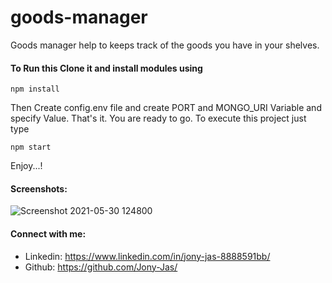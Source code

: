 # goods-manager
Goods manager help to keeps track of the goods you have in your shelves.

#### To Run this Clone it and install modules using
```
npm install
```

Then Create config.env file and create PORT and MONGO_URI Variable and specify Value.
That's it. You are ready to go. To execute this project just type
```
npm start
```

Enjoy...!
#### Screenshots:
![Screenshot 2021-05-30 124800](https://user-images.githubusercontent.com/74784363/120095788-741e9e80-c145-11eb-8bd9-30ce834c343c.jpg)

#### Connect with me:
* Linkedin: https://www.linkedin.com/in/jony-jas-8888591bb/
* Github: https://github.com/Jony-Jas/
